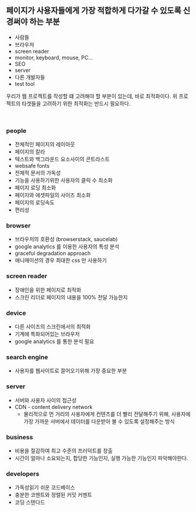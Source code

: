 ## 페이지가 사용자들에게 가장 적합하게 다가갈 수 있도록 신경써야 하는 부분

- 사람들
- 브라우저
- screen reader
- monitor, keyboard, mouse, PC...
- SEO
- server
- 다른 개발자들
- test tool

<p>우리가 웹 프로젝트를 작성할 떄 고려해야 할 부분이 있는데, 바로 최적화이다. 위 프로젝트의 타겟들을 고려하기 위한 최적화는 반드시 필요하다.</p><br />

### people

- 전체적인 페이지의 레이아웃
- 페이지의 칼라
- 텍스트와 백그라운드 요소사이의 콘트라스트
- websafe fonts
- 전체적 문서의 가독성
- 기능을 사용하기위한 사용자의 클릭 수 최소화
- 페이지 로딩 최소화
- 페이지와 에셋파일의 사이즈 최소화
- 페이지의 로딩속도
- 편리성

### browser

- 브라우저의 호환성 (browserstack, saucelab)
- google analytics 를 이용한 사용자의 특성 분석
- graceful degradation approach
- 애니매이션의 경우 최대한 css 만 사용하기

### screen reader

- 장애인을 위한 페이지로 최적화
- 스크린 리더로 페이지의 내용을 100% 전달 가능한지

### device

- 다른 사이즈의 스크린에서의 최적화
- 기계에 특화되어있는 브라우저
- google analytics 를 통한 분석 필요

### search engine

- 사용자를 웹사이트로 끌어오기위해 가장 중요한 부분

### server

- 서버와 사용자 사이의 접근성
- CDN - content delivery network
  - 물리적으로 먼 거리의 사용자에게 컨텐츠를 더 빨리 전달해주기 위해, 사용자에 가장 가까운 서버에서 데이터를 다운받아 볼 수 있도록 설정해주는 방식

### business

- 비용을 절감하여 최고 수준의 프러덕트를 창출
- 시간이 얼마나 소요되는지, 합당한 기능인지, 실행 가능한 기능인지 파악해야한다.

### developers

- 가독성읽기 쉬운 코드베이스
- 충분한 코멘트와 정렬된 커밋 커멘트
- 코딩 스텐다드

